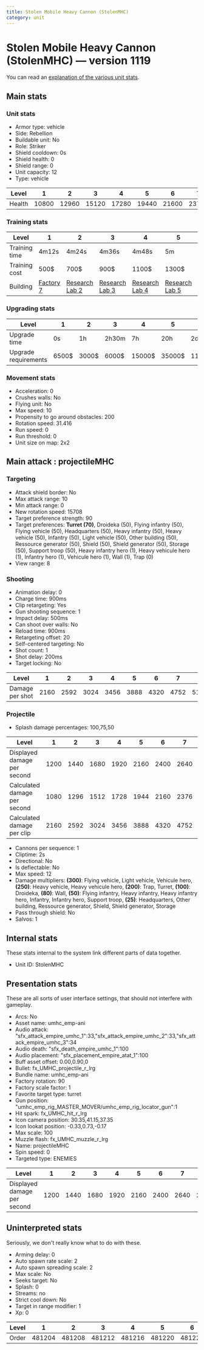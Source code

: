 ```yaml
---
title: Stolen Mobile Heavy Cannon (StolenMHC)
category: unit
---
```


# Stolen Mobile Heavy Cannon (StolenMHC) — version 1119

You can read an [explanation  of the various unit stats](unitexplained.md).

## Main stats

### Unit stats

  * Armor type: vehicle
  * Side: Rebellion
  * Buildable unit: No
  * Role: Striker
  * Shield cooldown: 0s
  * Shield health: 0
  * Shield range: 0
  * Unit capacity: 12
  * Type: vehicle

|Level |1    |2    |3    |4    |5    |6    |7    |8    |9    |10   |
|------|-----|-----|-----|-----|-----|-----|-----|-----|-----|-----|
|Health|10800|12960|15120|17280|19440|21600|23760|25920|28080|32400|


### Training stats

|Level        |1                             |2                                     |3                                     |4                                     |5                                     |6                                     |7                                     |8                                     |9                                     |10                                     |
|-------------|------------------------------|--------------------------------------|--------------------------------------|--------------------------------------|--------------------------------------|--------------------------------------|--------------------------------------|--------------------------------------|--------------------------------------|---------------------------------------|
|Training time|4m12s                         |4m24s                                 |4m36s                                 |4m48s                                 |5m                                    |5m12s                                 |5m24s                                 |5m36s                                 |5m48s                                 |6m                                     |
|Training cost|500$                          |700$                                  |900$                                  |1100$                                 |1300$                                 |1500$                                 |1700$                                 |2400$                                 |2700$                                 |3000$                                  |
|Building     |[Factory 7](rebelFactory.html)|[Research Lab 2](rebelOffenseLab.html)|[Research Lab 3](rebelOffenseLab.html)|[Research Lab 4](rebelOffenseLab.html)|[Research Lab 5](rebelOffenseLab.html)|[Research Lab 6](rebelOffenseLab.html)|[Research Lab 7](rebelOffenseLab.html)|[Research Lab 8](rebelOffenseLab.html)|[Research Lab 9](rebelOffenseLab.html)|[Research Lab 10](rebelOffenseLab.html)|


### Upgrading stats

|Level               |1    |2    |3    |4     |5     |6      |7      |8      |9       |10      |
|--------------------|-----|-----|-----|------|------|-------|-------|-------|--------|--------|
|Upgrade time        |0s   |1h   |2h30m|7h    |20h   |2d12h  |4d     |6d     |1w1d    |1w5d    |
|Upgrade requirements|6500$|3000$|6000$|15000$|35000$|115000$|200000$|385000$|1250000$|2250000$|


### Movement stats

  * Acceleration: 0
  * Crushes walls: No
  * Flying unit: No
  * Max speed: 10
  * Propensity to go around obstacles: 200
  * Rotation speed: 31.416
  * Run speed: 0
  * Run threshold: 0
  * Unit size on map: 2x2

## Main attack : projectileMHC

### Targeting

  * Attack shield border: No
  * Max attack range: 10
  * Min attack range: 0
  * New rotation speed: 15708
  * Target preference strength: 90
  * Target preferences: **Turret (70)**, Droideka (50), Flying infantry (50), Flying vehicle (50), Headquarters (50), Heavy infantry (50), Heavy vehicle (50), Infantry (50), Light vehicle (50), Other building (50), Ressource generator (50), Shield (50), Shield generator (50), Storage (50), Support troop (50), Heavy infantry hero (1), Heavy vehicule hero (1), Infantry hero (1), Vehicule hero (1), Wall (1), Trap (0)
  * View range: 8

### Shooting

  * Animation delay: 0
  * Charge time: 900ms
  * Clip retargeting: Yes
  * Gun shooting sequence: 1
  * Impact delay: 500ms
  * Can shoot over walls: No
  * Reload time: 900ms
  * Retargeting offset: 20
  * Self-centered targeting: No
  * Shot count: 1
  * Shot delay: 200ms
  * Target locking: No

|Level          |1   |2   |3   |4   |5   |6   |7   |8   |9   |10  |
|---------------|----|----|----|----|----|----|----|----|----|----|
|Damage per shot|2160|2592|3024|3456|3888|4320|4752|5184|5616|6480|


### Projectile

  * Splash damage percentages: 100,75,50

|Level                       |1   |2   |3   |4   |5   |6   |7   |8   |9   |10  |
|----------------------------|----|----|----|----|----|----|----|----|----|----|
|Displayed damage per second |1200|1440|1680|1920|2160|2400|2640|2880|3120|3600|
|Calculated damage per second|1080|1296|1512|1728|1944|2160|2376|2592|2808|3240|
|Calculated damage per clip  |2160|2592|3024|3456|3888|4320|4752|5184|5616|6480|


  * Cannons per sequence: 1
  * Cliptime: 2s
  * Directional: No
  * Is deflectable: No
  * Max speed: 12
  * Damage multipliers: **(300)**: Flying vehicle, Light vehicle, Vehicule hero, **(250)**: Heavy vehicle, Heavy vehicule hero, **(200)**: Trap, Turret, **(100)**: Droideka, **(80)**: Wall, **(50)**: Flying infantry, Heavy infantry, Heavy infantry hero, Infantry, Infantry hero, Support troop, **(25)**: Headquarters, Other building, Ressource generator, Shield, Shield generator, Storage
  * Pass through shield: No
  * Salvos: 1

## Internal stats

These stats internal to the system link different parts of data together.

  * Unit ID: StolenMHC

## Presentation stats

These are all sorts of user interface settings, that should not interfere with gameplay.

  * Arcs: No
  * Asset name: umhc_emp-ani
  * Audio attack: "sfx_attack_empire_umhc_1":33,"sfx_attack_empire_umhc_2":33,"sfx_attack_empire_umhc_3":34
  * Audio death: "sfx_death_empire_umhc_1":100
  * Audio placement: "sfx_placement_empire_atat_1":100
  * Buff asset offset: 0.00,0.90,0
  * Bullet: fx_UMHC_projectile_r_lrg
  * Bundle name: umhc_emp-ani
  * Factory rotation: 90
  * Factory scale factor: 1
  * Favorite target type: turret
  * Gun position: "umhc_emp_rig_MASTER_MOVER/umhc_emp_rig_locator_gun":1
  * Hit spark: fx_UMHC_hit_r_lrg
  * Icon camera position: 30.35,41.15,37.35
  * Icon lookat position: -0.33,0.73,-0.17
  * Max scale: 100
  * Muzzle flash: fx_UMHC_muzzle_r_lrg
  * Name: projectileMHC
  * Spin speed: 0
  * Targeted type: ENEMIES

|Level                      |1   |2   |3   |4   |5   |6   |7   |8   |9   |10  |
|---------------------------|----|----|----|----|----|----|----|----|----|----|
|Displayed damage per second|1200|1440|1680|1920|2160|2400|2640|2880|3120|3600|


## Uninterpreted stats

Seriously, we don't really know what to do with these.

  * Arming delay: 0
  * Auto spawn rate scale: 2
  * Auto spawn spreading scale: 2
  * Max scale: No
  * Seeks target: No
  * Splash: 0
  * Streams: no
  * Strict cool down: No
  * Target in range modifier: 1
  * Xp: 0

|Level|1     |2     |3     |4     |5     |6     |7     |8     |9     |10    |
|-----|------|------|------|------|------|------|------|------|------|------|
|Order|481204|481208|481212|481216|481220|481224|481228|481232|481236|481240|


